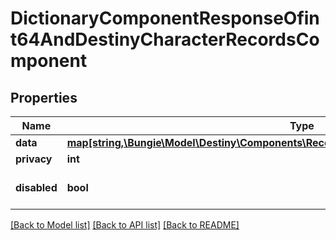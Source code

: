 # DictionaryComponentResponseOfint64AndDestinyCharacterRecordsComponent

## Properties
Name | Type | Description | Notes
------------ | ------------- | ------------- | -------------
**data** | [**map[string,\Bungie\Model\Destiny\Components\Records\DestinyCharacterRecordsComponent]**](DestinyCharacterRecordsComponent.md) |  | [optional] 
**privacy** | **int** |  | [optional] 
**disabled** | **bool** | If true, this component is disabled. | [optional] 

[[Back to Model list]](../README.md#documentation-for-models) [[Back to API list]](../README.md#documentation-for-api-endpoints) [[Back to README]](../README.md)


